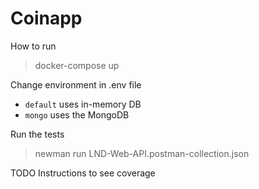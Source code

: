 # Coinapp 

How to run
> docker-compose up

Change environment in .env file
- `default` uses in-memory DB
- `mongo` uses the MongoDB

Run the tests 
> newman run LND-Web-API.postman-collection.json

TODO
 Instructions to see coverage
